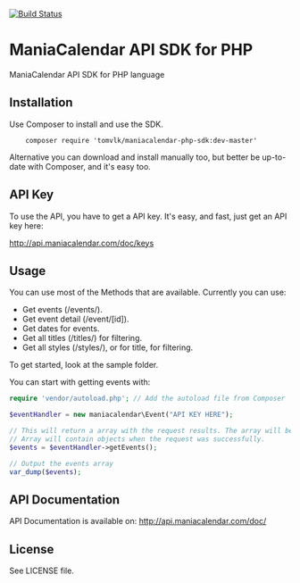 [![Build Status](https://travis-ci.org/tomvlk/maniacalendar-php-sdk.png)](https://travis-ci.org/tomvlk/maniacalendar-php-sdk)

# ManiaCalendar API SDK for PHP
ManiaCalendar API SDK for PHP language


## Installation
Use Composer to install and use the SDK.

```
    composer require 'tomvlk/maniacalendar-php-sdk:dev-master'
```

Alternative you can download and install manually too, but better be up-to-date with Composer, and it's easy too.

## API Key
To use the API, you have to get a API key.
It's easy, and fast, just get an API key here:

http://api.maniacalendar.com/doc/keys

## Usage
You can use most of the Methods that are available. Currently you can use:
- Get events (/events/).
- Get event detail (/event/[id]).
- Get dates for events.
- Get all titles (/titles/) for filtering.
- Get all styles (/styles/), or for title, for filtering.

To get started, look at the sample folder.

You can start with getting events with: 
```php
require 'vendor/autoload.php'; // Add the autoload file from Composer

$eventHandler = new maniacalendar\Event("API KEY HERE");

// This will return a array with the request results. The array will be false and throw an exception on failure.
// Array will contain objects when the request was successfully.
$events = $eventHandler->getEvents();

// Output the events array
var_dump($events);
```

## API Documentation
API Documentation is available on:
http://api.maniacalendar.com/doc/

## License
See LICENSE file.